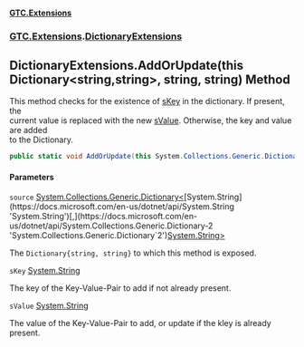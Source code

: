 #### [GTC.Extensions](GTCExtensions.md 'GTC Extensions')
### [GTC.Extensions](GTCExtensions.md#GTC.Extensions 'GTC.Extensions').[DictionaryExtensions](DictionaryExtensions.md 'GTC.Extensions.DictionaryExtensions')

## DictionaryExtensions.AddOrUpdate(this Dictionary<string,string>, string, string) Method

This method checks for the existence of [sKey](DictionaryExtensions.AddOrUpdate(thisDictionary_string,string_,string,string).md#GTC.Extensions.DictionaryExtensions.AddOrUpdate(thisSystem.Collections.Generic.Dictionary_string,string_,string,string).sKey 'GTC.Extensions.DictionaryExtensions.AddOrUpdate(this System.Collections.Generic.Dictionary<string,string>, string, string).sKey') in the dictionary. If present, the  
current value is replaced with the new [sValue](DictionaryExtensions.AddOrUpdate(thisDictionary_string,string_,string,string).md#GTC.Extensions.DictionaryExtensions.AddOrUpdate(thisSystem.Collections.Generic.Dictionary_string,string_,string,string).sValue 'GTC.Extensions.DictionaryExtensions.AddOrUpdate(this System.Collections.Generic.Dictionary<string,string>, string, string).sValue'). Otherwise, the key and value are added  
to the Dictionary.

```csharp
public static void AddOrUpdate(this System.Collections.Generic.Dictionary<string,string> source, string sKey, string sValue);
```
#### Parameters

<a name='GTC.Extensions.DictionaryExtensions.AddOrUpdate(thisSystem.Collections.Generic.Dictionary_string,string_,string,string).source'></a>

`source` [System.Collections.Generic.Dictionary&lt;](https://docs.microsoft.com/en-us/dotnet/api/System.Collections.Generic.Dictionary-2 'System.Collections.Generic.Dictionary`2')[System.String](https://docs.microsoft.com/en-us/dotnet/api/System.String 'System.String')[,](https://docs.microsoft.com/en-us/dotnet/api/System.Collections.Generic.Dictionary-2 'System.Collections.Generic.Dictionary`2')[System.String](https://docs.microsoft.com/en-us/dotnet/api/System.String 'System.String')[&gt;](https://docs.microsoft.com/en-us/dotnet/api/System.Collections.Generic.Dictionary-2 'System.Collections.Generic.Dictionary`2')

The `Dictionary{string, string}` to which this method is exposed.

<a name='GTC.Extensions.DictionaryExtensions.AddOrUpdate(thisSystem.Collections.Generic.Dictionary_string,string_,string,string).sKey'></a>

`sKey` [System.String](https://docs.microsoft.com/en-us/dotnet/api/System.String 'System.String')

The key of the Key-Value-Pair to add if not already present.

<a name='GTC.Extensions.DictionaryExtensions.AddOrUpdate(thisSystem.Collections.Generic.Dictionary_string,string_,string,string).sValue'></a>

`sValue` [System.String](https://docs.microsoft.com/en-us/dotnet/api/System.String 'System.String')

The value of the Key-Value-Pair to add, or update if the kley is already present.
